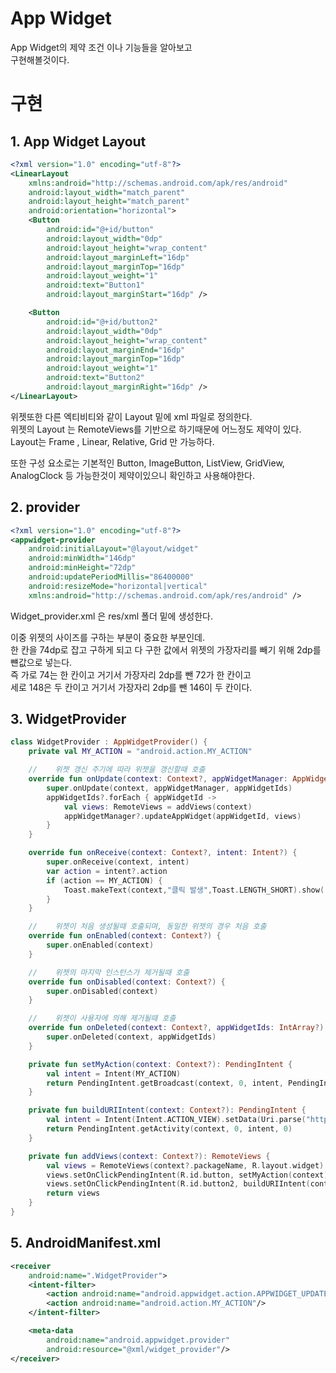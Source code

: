 # App Widget
App Widget의 제약 조건 이나 기능들을 알아보고<br/>
구현해볼것이다.<br/>



# 구현

## 1. App Widget Layout
```xml
<?xml version="1.0" encoding="utf-8"?>
<LinearLayout
    xmlns:android="http://schemas.android.com/apk/res/android"
    android:layout_width="match_parent"
    android:layout_height="match_parent"
    android:orientation="horizontal">
    <Button
        android:id="@+id/button"
        android:layout_width="0dp"
        android:layout_height="wrap_content"
        android:layout_marginLeft="16dp"
        android:layout_marginTop="16dp"
        android:layout_weight="1"
        android:text="Button1"
        android:layout_marginStart="16dp" />

    <Button
        android:id="@+id/button2"
        android:layout_width="0dp"
        android:layout_height="wrap_content"
        android:layout_marginEnd="16dp"
        android:layout_marginTop="16dp"
        android:layout_weight="1"
        android:text="Button2"
        android:layout_marginRight="16dp" />
</LinearLayout>
```
위젯또한 다른 엑티비티와 같이 Layout 밑에 xml 파일로 정의한다.<br/>
위젯의 Layout 는 RemoteViews를 기반으로 하기때문에 어느정도 제약이 있다.<br/>
Layout는 Frame , Linear, Relative, Grid 만 가능하다.<br/>

또한 구성 요소로는 기본적인 Button, ImageButton, ListView, GridView, AnalogClock 등 가능한것이 제약이있으니 확인하고 사용해야한다.<br/>


## 2. provider
```xml
<?xml version="1.0" encoding="utf-8"?>
<appwidget-provider
    android:initialLayout="@layout/widget"
    android:minWidth="146dp"
    android:minHeight="72dp"
    android:updatePeriodMillis="86400000"
    android:resizeMode="horizontal|vertical"
    xmlns:android="http://schemas.android.com/apk/res/android" />
```
Widget_provider.xml 은 res/xml 폴더 밑에 생성한다.<br/>

이중 위젯의 사이즈를 구하는 부분이 중요한 부분인데.<br/>
한 칸을 74dp로 잡고 구하게 되고 다 구한 값에서 위젯의 가장자리를 빼기 위해 2dp를 뺸값으로 넣는다.<br/>
즉 가로 74는 한 칸이고 거기서 가장자리 2dp를 뺀 72가 한 칸이고<br/>
세로 148은 두 칸이고 거기서 가장자리 2dp를 뺀 146이 두 칸이다.<br/>

## 3. WidgetProvider
```kotlin
class WidgetProvider : AppWidgetProvider() {
    private val MY_ACTION = "android.action.MY_ACTION"

    //    위젯 갱신 주기에 따라 위젯을 갱신할때 호출
    override fun onUpdate(context: Context?, appWidgetManager: AppWidgetManager?, appWidgetIds: IntArray?) {
        super.onUpdate(context, appWidgetManager, appWidgetIds)
        appWidgetIds?.forEach { appWidgetId ->
            val views: RemoteViews = addViews(context)
            appWidgetManager?.updateAppWidget(appWidgetId, views)
        }
    }

    override fun onReceive(context: Context?, intent: Intent?) {
        super.onReceive(context, intent)
        var action = intent?.action
        if (action == MY_ACTION) {
            Toast.makeText(context,"클릭 발생",Toast.LENGTH_SHORT).show()
        }
    }

    //    위젯이 처음 생성될때 호출되며, 동일한 위젯의 경우 처음 호출
    override fun onEnabled(context: Context?) {
        super.onEnabled(context)
    }

    //    위젯의 마지막 인스턴스가 제거될때 호출
    override fun onDisabled(context: Context?) {
        super.onDisabled(context)
    }

    //    위젯이 사용자에 의해 제거될때 호출
    override fun onDeleted(context: Context?, appWidgetIds: IntArray?) {
        super.onDeleted(context, appWidgetIds)
    }

    private fun setMyAction(context: Context?): PendingIntent {
        val intent = Intent(MY_ACTION)
        return PendingIntent.getBroadcast(context, 0, intent, PendingIntent.FLAG_UPDATE_CURRENT)
    }

    private fun buildURIIntent(context: Context?): PendingIntent {
        val intent = Intent(Intent.ACTION_VIEW).setData(Uri.parse("http://k4keye.github.io"))
        return PendingIntent.getActivity(context, 0, intent, 0)
    }

    private fun addViews(context: Context?): RemoteViews {
        val views = RemoteViews(context?.packageName, R.layout.widget)
        views.setOnClickPendingIntent(R.id.button, setMyAction(context))
        views.setOnClickPendingIntent(R.id.button2, buildURIIntent(context))
        return views
    }
}
```


## 5. AndroidManifest.xml
```xml
<receiver
	android:name=".WidgetProvider">
	<intent-filter>
		<action android:name="android.appwidget.action.APPWIDGET_UPDATE"/>
		<action android:name="android.action.MY_ACTION"/>
	</intent-filter>

	<meta-data
		android:name="android.appwidget.provider"
		android:resource="@xml/widget_provider"/>
</receiver>
```

